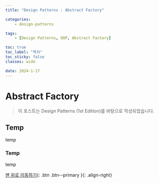 ```yaml
---
title: "Design Patterns : Abstract Factory"

categories:
    - design-patterns

tags:
    - [Design Patterns, OOP, Abstract Factory]

toc: true
toc_label: "목차"
toc_sticky: false
classes: wide

date: 2024-1-17
---
```


# Abstract Factory

> 이 포스트는 Design Patterns (1st Edition)를 바탕으로 작성되었습니다.

## Temp
temp

### Temp
temp


[맨 위로 이동하기](#){: .btn .btn--primary }{: .align-right}